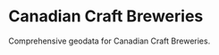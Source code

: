Canadian Craft Breweries
========================

Comprehensive geodata for Canadian Craft Breweries.

